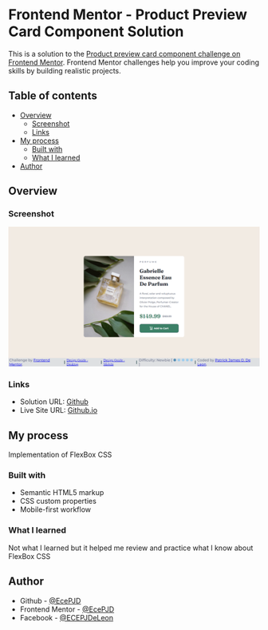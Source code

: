 # Frontend Mentor - Product Preview Card Component Solution

This is a solution to the [Product preview card component challenge on Frontend Mentor](https://www.frontendmentor.io/challenges/product-preview-card-component-GO7UmttRfa). Frontend Mentor challenges help you improve your coding skills by building realistic projects.

## Table of contents

- [Overview](#overview)
  - [Screenshot](#screenshot)
  - [Links](#links)
- [My process](#my-process)
  - [Built with](#built-with)
  - [What I learned](#what-i-learned)
- [Author](#author)

## Overview

### Screenshot

![](./result.png)

### Links

- Solution URL: [Github](https://github.com/EcePJD/frontendMentor_productPreviewComponent)
- Live Site URL: [Github.io](https://ecepjd.github.io/frontendMentor_productPreviewComponent/)

## My process
Implementation of FlexBox CSS

### Built with
- Semantic HTML5 markup
- CSS custom properties
- Mobile-first workflow

### What I learned
Not what I learned but it helped me review and practice what I know about FlexBox CSS

## Author

- Github - [@EcePJD](https://github.com/EcePJD)
- Frontend Mentor - [@EcePJD](https://www.frontendmentor.io/profile/EcePJD)
- Facebook - [@ECEPJDeLeon](https://www.facebook.com/ECEPJDeLeon)